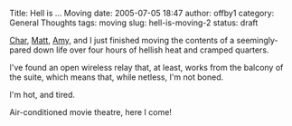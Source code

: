 Title: Hell is ... Moving
date: 2005-07-05 18:47
author: offby1
category: General Thoughts
tags: moving
slug: hell-is-moving-2
status: draft

[Char](http://xraystar.livejournal.com), [Matt](http://www.offlineblog.com/mildillson/), [Amy](http://lashingtail.blogspot.com/), and I just finished moving the contents of a seemingly-pared down life over four hours of hellish heat and cramped quarters.

I've found an open wireless relay that, at least, works from the balcony of the suite, which means that, while netless, I'm not boned.

I'm hot, and tired.

Air-conditioned movie theatre, here I come!
